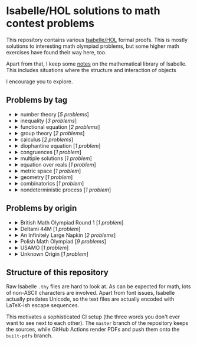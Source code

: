 # Isabelle/HOL solutions to math contest problems

This repository contains various [Isabelle/HOL] formal proofs. This is mostly solutions
to interesting math olympiad problems, but some higher math exercises have found their way
here, too.

Apart from that, I keep some [notes] on the mathematical library of Isabelle. This includes
situations where the structure and interaction of objects 

I encourage you to explore.

[notes]: https://github.com/NieDzejkob/isabelle-math-contests/blob/master/NOTES.md
[Isabelle/HOL]: https://isabelle.in.tum.de/

## Problems by tag

- <details>
  <summary>number theory [<i>5 problems</i>]</summary>
  
  - [BMO1 2015 Problem 2](https://github.com/NieDzejkob/isabelle-math-contests/blob/built-pdfs/BMO1/2015/BMO1-2015-Problem_2.pdf) (number theory)
  - [Polish MO 1969 Round 1 Problem 1](https://github.com/NieDzejkob/isabelle-math-contests/blob/built-pdfs/Polish_MO/1969/Round_1/Polish_MO-1969-Round_1-Problem_1.pdf) (number theory, diophantine equation)
  - [Polish MO 1969 Round 1 Warmup Problem A](https://github.com/NieDzejkob/isabelle-math-contests/blob/built-pdfs/Polish_MO/1969/Round_1/Polish_MO-1969-Round_1-Warmup_Problem_A.pdf) (number theory, congruences)
  - [Polish MO 2020 Round 1 Problem 3](https://github.com/NieDzejkob/isabelle-math-contests/blob/built-pdfs/Polish_MO/2020/Round_1/Polish_MO-2020-Round_1-Problem_3.pdf) (number theory)
  - [USAMO 2006 Problem 5](https://github.com/NieDzejkob/isabelle-math-contests/blob/built-pdfs/USAMO/2006/USAMO-2006-Problem_5.pdf) (number theory, combinatorics, nondeterministic process)
  </details>
- <details>
  <summary>inequality [<i>3 problems</i>]</summary>
  
  - [Polish MO 1969 Round 1 Problem 5](https://github.com/NieDzejkob/isabelle-math-contests/blob/built-pdfs/Polish_MO/1969/Round_1/Polish_MO-1969-Round_1-Problem_5.pdf) (inequality)
  - [Polish MO 1969 Round 1 Warmup Problem B](https://github.com/NieDzejkob/isabelle-math-contests/blob/built-pdfs/Polish_MO/1969/Round_1/Polish_MO-1969-Round_1-Warmup_Problem_B.pdf) (inequality, multiple solutions, calculus)
  - [Polish MO 2020 Round 1 Problem 1](https://github.com/NieDzejkob/isabelle-math-contests/blob/built-pdfs/Polish_MO/2020/Round_1/Polish_MO-2020-Round_1-Problem_1.pdf) (inequality)
  </details>
- <details>
  <summary>functional equation [<i>2 problems</i>]</summary>
  
  - [Deltami 44M Problem 789](https://github.com/NieDzejkob/isabelle-math-contests/blob/built-pdfs/Deltami_44M/Deltami_44M-Problem_789.pdf) (functional equation)
  - [Unknown Origin Problem 1](https://github.com/NieDzejkob/isabelle-math-contests/blob/built-pdfs/Unknown_Origin/Unknown_Origin-Problem_1.pdf) (functional equation)
  </details>
- <details>
  <summary>group theory [<i>2 problems</i>]</summary>
  
  - [Napkin Problem 1A](https://github.com/NieDzejkob/isabelle-math-contests/blob/built-pdfs/Napkin/Napkin-Problem_1A.pdf) (group theory)
  - [Napkin Problem 1B](https://github.com/NieDzejkob/isabelle-math-contests/blob/built-pdfs/Napkin/Napkin-Problem_1B.pdf) (group theory)
  </details>
- <details>
  <summary>calculus [<i>2 problems</i>]</summary>
  
  - [Polish MO 1969 Round 1 Problem 2](https://github.com/NieDzejkob/isabelle-math-contests/blob/built-pdfs/Polish_MO/1969/Round_1/Polish_MO-1969-Round_1-Problem_2.pdf) (calculus)
  - [Polish MO 1969 Round 1 Warmup Problem B](https://github.com/NieDzejkob/isabelle-math-contests/blob/built-pdfs/Polish_MO/1969/Round_1/Polish_MO-1969-Round_1-Warmup_Problem_B.pdf) (inequality, multiple solutions, calculus)
  </details>
- <details>
  <summary>diophantine equation [<i>1 problem</i>]</summary>
  
  - [Polish MO 1969 Round 1 Problem 1](https://github.com/NieDzejkob/isabelle-math-contests/blob/built-pdfs/Polish_MO/1969/Round_1/Polish_MO-1969-Round_1-Problem_1.pdf) (number theory, diophantine equation)
  </details>
- <details>
  <summary>congruences [<i>1 problem</i>]</summary>
  
  - [Polish MO 1969 Round 1 Warmup Problem A](https://github.com/NieDzejkob/isabelle-math-contests/blob/built-pdfs/Polish_MO/1969/Round_1/Polish_MO-1969-Round_1-Warmup_Problem_A.pdf) (number theory, congruences)
  </details>
- <details>
  <summary>multiple solutions [<i>1 problem</i>]</summary>
  
  - [Polish MO 1969 Round 1 Warmup Problem B](https://github.com/NieDzejkob/isabelle-math-contests/blob/built-pdfs/Polish_MO/1969/Round_1/Polish_MO-1969-Round_1-Warmup_Problem_B.pdf) (inequality, multiple solutions, calculus)
  </details>
- <details>
  <summary>equation over reals [<i>1 problem</i>]</summary>
  
  - [Polish MO 1969 Round 1 Warmup Problem C](https://github.com/NieDzejkob/isabelle-math-contests/blob/built-pdfs/Polish_MO/1969/Round_1/Polish_MO-1969-Round_1-Warmup_Problem_C.pdf) (equation over reals)
  </details>
- <details>
  <summary>metric space [<i>1 problem</i>]</summary>
  
  - [Polish MO 1969 Round 1 Warmup Problem D](https://github.com/NieDzejkob/isabelle-math-contests/blob/built-pdfs/Polish_MO/1969/Round_1/Polish_MO-1969-Round_1-Warmup_Problem_D.pdf) (metric space, geometry)
  </details>
- <details>
  <summary>geometry [<i>1 problem</i>]</summary>
  
  - [Polish MO 1969 Round 1 Warmup Problem D](https://github.com/NieDzejkob/isabelle-math-contests/blob/built-pdfs/Polish_MO/1969/Round_1/Polish_MO-1969-Round_1-Warmup_Problem_D.pdf) (metric space, geometry)
  </details>
- <details>
  <summary>combinatorics [<i>1 problem</i>]</summary>
  
  - [USAMO 2006 Problem 5](https://github.com/NieDzejkob/isabelle-math-contests/blob/built-pdfs/USAMO/2006/USAMO-2006-Problem_5.pdf) (number theory, combinatorics, nondeterministic process)
  </details>
- <details>
  <summary>nondeterministic process [<i>1 problem</i>]</summary>
  
  - [USAMO 2006 Problem 5](https://github.com/NieDzejkob/isabelle-math-contests/blob/built-pdfs/USAMO/2006/USAMO-2006-Problem_5.pdf) (number theory, combinatorics, nondeterministic process)
  </details>

## Problems by origin

- <details>
  <summary>British Math Olympiad Round 1 [<i>1 problem</i>]</summary>
  
  - 2015
    - [Problem 2](https://github.com/NieDzejkob/isabelle-math-contests/blob/built-pdfs/BMO1/2015/BMO1-2015-Problem_2.pdf) (number theory)
    
  
  </details>
- <details>
  <summary>Deltami 44M [<i>1 problem</i>]</summary>
  
  - [Problem 789](https://github.com/NieDzejkob/isabelle-math-contests/blob/built-pdfs/Deltami_44M/Deltami_44M-Problem_789.pdf) (functional equation)
  
  </details>
- <details>
  <summary>An Infinitely Large Napkin [<i>2 problems</i>]</summary>
  
  - [Problem 1A](https://github.com/NieDzejkob/isabelle-math-contests/blob/built-pdfs/Napkin/Napkin-Problem_1A.pdf) (group theory)
  - [Problem 1B](https://github.com/NieDzejkob/isabelle-math-contests/blob/built-pdfs/Napkin/Napkin-Problem_1B.pdf) (group theory)
  
  </details>
- <details>
  <summary>Polish Math Olympiad [<i>9 problems</i>]</summary>
  
  - 1969
    - Round 1
      - [Problem 1](https://github.com/NieDzejkob/isabelle-math-contests/blob/built-pdfs/Polish_MO/1969/Round_1/Polish_MO-1969-Round_1-Problem_1.pdf) (number theory, diophantine equation)
      - [Problem 2](https://github.com/NieDzejkob/isabelle-math-contests/blob/built-pdfs/Polish_MO/1969/Round_1/Polish_MO-1969-Round_1-Problem_2.pdf) (calculus)
      - [Problem 5](https://github.com/NieDzejkob/isabelle-math-contests/blob/built-pdfs/Polish_MO/1969/Round_1/Polish_MO-1969-Round_1-Problem_5.pdf) (inequality)
      - [Warmup Problem A](https://github.com/NieDzejkob/isabelle-math-contests/blob/built-pdfs/Polish_MO/1969/Round_1/Polish_MO-1969-Round_1-Warmup_Problem_A.pdf) (number theory, congruences)
      - [Warmup Problem B](https://github.com/NieDzejkob/isabelle-math-contests/blob/built-pdfs/Polish_MO/1969/Round_1/Polish_MO-1969-Round_1-Warmup_Problem_B.pdf) (inequality, multiple solutions, calculus)
      - [Warmup Problem C](https://github.com/NieDzejkob/isabelle-math-contests/blob/built-pdfs/Polish_MO/1969/Round_1/Polish_MO-1969-Round_1-Warmup_Problem_C.pdf) (equation over reals)
      - [Warmup Problem D](https://github.com/NieDzejkob/isabelle-math-contests/blob/built-pdfs/Polish_MO/1969/Round_1/Polish_MO-1969-Round_1-Warmup_Problem_D.pdf) (metric space, geometry)
      
    
  - 2020
    - Round 1
      - [Problem 1](https://github.com/NieDzejkob/isabelle-math-contests/blob/built-pdfs/Polish_MO/2020/Round_1/Polish_MO-2020-Round_1-Problem_1.pdf) (inequality)
      - [Problem 3](https://github.com/NieDzejkob/isabelle-math-contests/blob/built-pdfs/Polish_MO/2020/Round_1/Polish_MO-2020-Round_1-Problem_3.pdf) (number theory)
      
    
  
  </details>
- <details>
  <summary>USAMO [<i>1 problem</i>]</summary>
  
  - 2006
    - [Problem 5](https://github.com/NieDzejkob/isabelle-math-contests/blob/built-pdfs/USAMO/2006/USAMO-2006-Problem_5.pdf) (number theory, combinatorics, nondeterministic process)
    
  
  </details>
- <details>
  <summary>Unknown Origin [<i>1 problem</i>]</summary>
  
  - [Problem 1](https://github.com/NieDzejkob/isabelle-math-contests/blob/built-pdfs/Unknown_Origin/Unknown_Origin-Problem_1.pdf) (functional equation)
  
  </details>


## Structure of this repository

Raw Isabelle `.thy` files are hard to look at. As can be expected for math,
lots of non-ASCII characters are involved. Apart from font issues, Isabelle actually
predates Unicode, so the text files are actually encoded with LaTeX-ish escape sequences.

This motivates a sophisticated CI setup (the three words you don't ever want to see next
to each other). The `master` branch of the repository keeps the sources, while GitHub
Actions render PDFs and push them onto the `built-pdfs` branch.
